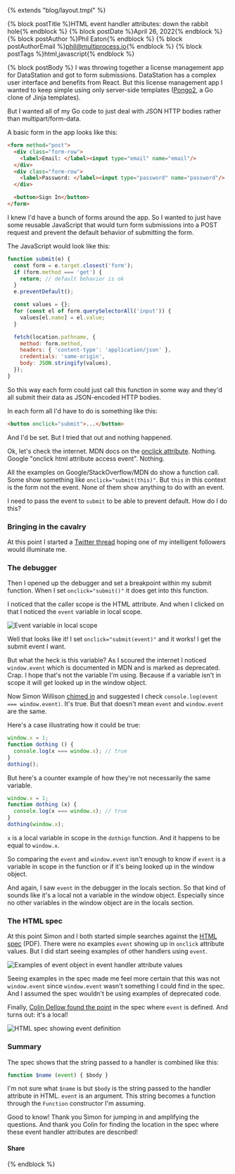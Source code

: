 {% extends "blog/layout.tmpl" %}

{% block postTitle %}HTML event handler attributes: down the rabbit hole{% endblock %}
{% block postDate %}April 26, 2022{% endblock %}
{% block postAuthor %}Phil Eaton{% endblock %}
{% block postAuthorEmail %}phil@multiprocess.io{% endblock %}
{% block postTags %}html,javascript{% endblock %}

{% block postBody %}
I was throwing together a license management app for DataStation and
got to form submissions. DataStation has a complex user interface and
benefits from React. But this license management app I wanted to keep
simple using only server-side templates
([Pongo2](https://github.com/flosch/pongo2), a Go clone of Jinja
templates).

But I wanted all of my Go code to just deal with JSON HTTP bodies
rather than multipart/form-data.

A basic form in the app looks like this:

```html
<form method="post">
  <div class="form-row">
    <label>Email: </label><input type="email" name="email"/>
  </div>
  <div class="form-row">
    <label>Password: </label><input type="password" name="password"/>
  </div>

  <button>Sign In</button>
</form>
```

I knew I'd have a bunch of forms around the app. So I wanted to just
have some reusable JavaScript that would turn form submissions into a
POST request and prevent the default behavior of submitting the form.

The JavaScript would look like this:

```javascript
function submit(e) {
  const form = e.target.closest('form');
  if (form.method === 'get') {
    return; // default behavior is ok
  }
  e.preventDefault();

  const values = {};
  for (const el of form.querySelectorAll('input')) {
    values[el.name] = el.value;
  }

  fetch(location.pathname, {
    method: form.method,
    headers: { 'content-type': 'application/json' },
    credentials: 'same-origin',
    body: JSON.stringify(values),
  });
}
```

So this way each form could just call this function in some way and
they'd all submit their data as JSON-encoded HTTP bodies.

In each form all I'd have to do is something like this:

```html
<button onclick="submit">...</button>
```

And I'd be set. But I tried that out and nothing happened.

Ok, let's check the internet. MDN docs on the [onclick
attribute](https://developer.mozilla.org/en-US/docs/Web/SVG/Attribute/onclick#specifications). Nothing. Google
"onclick html attribute access event". Nothing.

All the examples on Google/StackOverflow/MDN do show a function
call. Some show something like `onclick="submit(this)"`. But `this` in
this context is the form not the event. None of them show anything to
do with an event.

I need to pass the event to `submit` to be able to prevent
default. How do I do this?

### Bringing in the cavalry

At this point I started a [Twitter
thread](https://twitter.com/phil_eaton/status/1518675739075301376)
hoping one of my intelligent followers would illuminate me.

### The debugger

Then I opened up the debugger and set a breakpoint within my submit
function. When I set `onclick="submit()"` it does get into this
function.

I noticed that the caller scope is the HTML attribute. And when I
clicked on that I noticed the `event` variable in local scope.

![Event variable in local scope](/event-variable-in-local-scope.png)

Well that looks like it! I set `onclick="submit(event)"` and it works!
I get the submit event I want.

But what the heck is this variable? As I scoured the internet I
noticed `window.event` which is documented in MDN and is marked as
deprecated. Crap. I hope that's not the variable I'm using. Because if
a variable isn't in scope it will get looked up in the window object.

Now Simon Willison [chimed
in](https://twitter.com/simonw/status/1518681988978290688) and
suggested I check `console.log(event === window.event)`. It's
true. But that doesn't mean `event` and `window.event` are the same.

Here's a case illustrating how it could be true:

```javascript
window.x = 1;
function dothing () {
  console.log(x === window.x); // true
}
dothing();
```

But here's a counter example of how they're not necessarily the same
variable.

```javascript
window.x = 1;
function dothing (x) {
  console.log(x === window.x); // true
}
dothing(window.x);
```

`x` is a local variable in scope in the `dothign` function. And it
happens to be equal to `window.x`.

So comparing the `event` and `window.event` isn't enough to know if
`event` is a variable in scope in the function or if it's being looked
up in the window object.

And again, I saw `event` in the debugger in the locals section. So
that kind of sounds like it's a local not a variable in the window
object. Especially since no other variables in the window object are
in the locals section.

### The HTML spec

At this point Simon and I both started simple searches against the
[HTML spec](https://html.spec.whatwg.org/print.pdf) (PDF). There were
no examples `event` showing up in `onclick` attribute values. But I
did start seeing examples of other handlers using `event`.

![Examples of event object in event handler attribute values](/html-spec-event.png)

Seeing examples in the spec made me feel more certain that this was
not `window.event` since `window.event` wasn't something I could find
in the spec. And I assumed the spec wouldn't be using examples of
deprecated code.

Finally, [Colin Dellow found the
point](https://twitter.com/cldellow/status/1518695711654752263) in the
spec where `event` is defined. And turns out: it's a local!

![HTML spec showing event definition](/html-spec-event-definition.png)

### Summary

The spec shows that the string passed to a handler is combined like
this:

```javascript
function $name (event) { $body }
```

I'm not sure what `$name` is but `$body` is the string passed to the
handler attribute in HTML. `event` is an argument. This string becomes
a function through the `Function` constructor I'm assuming.

Good to know! Thank you Simon for jumping in and amplifying the
questions. And thank you Colin for finding the location in the spec
where these event handler attributes are described!

#### Share

{% endblock %}
